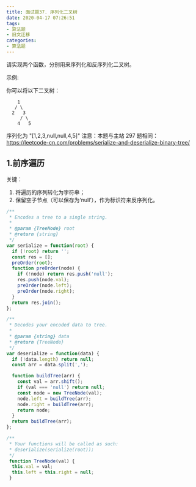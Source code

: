 ```yaml
---
title: 面试题37. 序列化二叉树
date: 2020-04-17 07:26:51
tags:
- 算法题
- 旧文迁移
categories:
- 算法题
---
```


请实现两个函数，分别用来序列化和反序列化二叉树。

<!-- more -->

示例: 

你可以将以下二叉树：
```
    1
   / \
  2   3
     / \
    4   5
```

序列化为 "[1,2,3,null,null,4,5]"
注意：本题与主站 297 题相同：https://leetcode-cn.com/problems/serialize-and-deserialize-binary-tree/

## 1.前序遍历

关键：
1. 将遍历的序列转化为字符串；
2. 保留空子节点（可以保存为‘null’），作为标识符来反序列化。

```js
/**
 * Encodes a tree to a single string.
 *
 * @param {TreeNode} root
 * @return {string}
 */
var serialize = function(root) {
  if (!root) return '';
  const res = [];
  preOrder(root);
  function preOrder(node) {
    if (!node) return res.push('null');
    res.push(node.val);
    preOrder(node.left);
    preOrder(node.right);
  }
  return res.join();
};

/**
 * Decodes your encoded data to tree.
 *
 * @param {string} data
 * @return {TreeNode}
 */
var deserialize = function(data) {
  if (!data.length) return null;
  const arr = data.split(',');

  function buildTree(arr) {
    const val = arr.shift();
    if (val === 'null') return null;
    const node = new TreeNode(val);
    node.left = buildTree(arr);
    node.right = buildTree(arr);
    return node;
  }
  return buildTree(arr);
};

/**
 * Your functions will be called as such:
 * deserialize(serialize(root));
 */
 function TreeNode(val) {
  this.val = val;
  this.left = this.right = null;
 }
```
